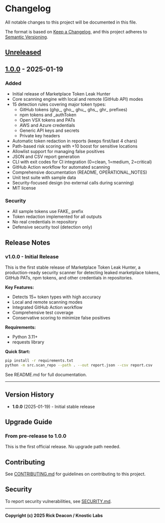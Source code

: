 # Changelog

All notable changes to this project will be documented in this file.

The format is based on [Keep a Changelog](https://keepachangelog.com/en/1.0.0/),
and this project adheres to [Semantic Versioning](https://semver.org/spec/v2.0.0.html).

## [Unreleased]

## [1.0.0] - 2025-01-19

### Added
- Initial release of Marketplace Token Leak Hunter
- Core scanning engine with local and remote (GitHub API) modes
- 15 detection rules covering major token types:
  - GitHub tokens (ghp_, gho_, ghu_, ghs_, ghr_ prefixes)
  - npm tokens and _authToken
  - Open VSX tokens and PATs
  - AWS and Azure credentials
  - Generic API keys and secrets
  - Private key headers
- Automatic token redaction in reports (keeps first/last 4 chars)
- Path-based risk scoring with +10 boost for sensitive locations
- Allowlist support for managing false positives
- JSON and CSV report generation
- CLI with exit codes for CI integration (0=clean, 1=medium, 2=critical)
- GitHub Action workflow for automated scanning
- Comprehensive documentation (README, OPERATIONAL_NOTES)
- Unit test suite with sample data
- Security-focused design (no external calls during scanning)
- MIT license

### Security
- All sample tokens use FAKE_ prefix
- Token redaction implemented for all outputs
- No real credentials in repository
- Defensive security tool (detection only)

## Release Notes

### v1.0.0 - Initial Release

This is the first stable release of Marketplace Token Leak Hunter, a production-ready security scanner for detecting leaked marketplace tokens, GitHub PATs, npm tokens, and other credentials in repositories.

**Key Features:**
- Detects 15+ token types with high accuracy
- Local and remote scanning modes
- Integrated GitHub Action workflow
- Comprehensive test coverage
- Conservative scoring to minimize false positives

**Requirements:**
- Python 3.11+
- requests library

**Quick Start:**
```bash
pip install -r requirements.txt
python -m src.scan_repo --path . --out report.json --csv report.csv
```

See README.md for full documentation.

---

## Version History

- **1.0.0** (2025-01-19) - Initial stable release

## Upgrade Guide

### From pre-release to 1.0.0
This is the first official release. No upgrade path needed.

## Contributing

See [CONTRIBUTING.md](CONTRIBUTING.md) for guidelines on contributing to this project.

## Security

To report security vulnerabilities, see [SECURITY.md](SECURITY.md).

---

**Copyright (c) 2025 Rick Deacon / Knostic Labs**

[Unreleased]: https://github.com/rickdeaconx/marketplace-token-leak-hunter/compare/v1.0.0...HEAD
[1.0.0]: https://github.com/rickdeaconx/marketplace-token-leak-hunter/releases/tag/v1.0.0
